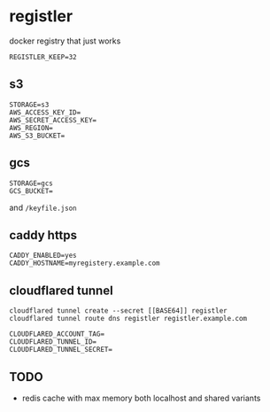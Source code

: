 # registler

docker registry that just works

```.env
REGISTLER_KEEP=32
```

## s3

```.env
STORAGE=s3
AWS_ACCESS_KEY_ID=
AWS_SECRET_ACCESS_KEY=
AWS_REGION=
AWS_S3_BUCKET=
```

## gcs

```.env
STORAGE=gcs
GCS_BUCKET=
```

and  `/keyfile.json`

## caddy https

```.env
CADDY_ENABLED=yes
CADDY_HOSTNAME=myregistery.example.com
```

## cloudflared tunnel

```console
cloudflared tunnel create --secret [[BASE64]] registler
cloudflared tunnel route dns registler registler.example.com
```

```.env
CLOUDFLARED_ACCOUNT_TAG=
CLOUDFLARED_TUNNEL_ID=
CLOUDFLARED_TUNNEL_SECRET=
```

## TODO

- redis cache with max memory both localhost and shared variants
